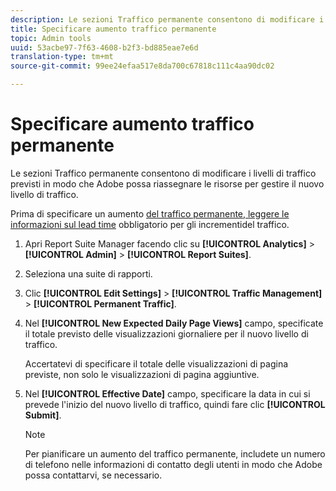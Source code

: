 ```yaml
---
description: Le sezioni Traffico permanente consentono di modificare i livelli di traffico previsti in modo che Adobe possa riassegnare le risorse per gestire il nuovo livello di traffico.
title: Specificare aumento traffico permanente
topic: Admin tools
uuid: 53acbe97-7f63-4608-b2f3-bd885eae7e6d
translation-type: tm+mt
source-git-commit: 99ee24efaa517e8da700c67818c111c4aa90dc02

---
```



# Specificare aumento traffico permanente

Le sezioni Traffico permanente consentono di modificare i livelli di traffico previsti in modo che Adobe possa riassegnare le risorse per gestire il nuovo livello di traffico.

Prima di specificare un aumento [del traffico permanente, leggere le informazioni sul lead time](/help/admin/c-traffic-management/traffic-lead-time.md) obbligatorio per gli incrementidel traffico.

1. Apri Report Suite Manager facendo clic su **[!UICONTROL Analytics]** &gt; **[!UICONTROL Admin]** &gt; **[!UICONTROL Report Suites]**.
1. Seleziona una suite di rapporti.
1. Clic **[!UICONTROL Edit Settings]** &gt; **[!UICONTROL Traffic Management]** &gt; **[!UICONTROL Permanent Traffic]**.
1. Nel **[!UICONTROL New Expected Daily Page Views]** campo, specificate il totale previsto delle visualizzazioni giornaliere per il nuovo livello di traffico.

   Accertatevi di specificare il totale delle visualizzazioni di pagina previste, non solo le visualizzazioni di pagina aggiuntive.
1. Nel **[!UICONTROL Effective Date]** campo, specificare la data in cui si prevede l'inizio del nuovo livello di traffico, quindi fare clic **[!UICONTROL Submit]**.

   >[!NOTE]
   >
   >Per pianificare un aumento del traffico permanente, includete un numero di telefono nelle informazioni di contatto degli utenti in modo che Adobe possa contattarvi, se necessario.

